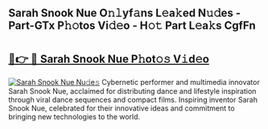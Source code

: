 ## Sarah Snook Nue O𝚗𝚕yf𝚊ns L𝚎a𝚔ed N𝚞𝚍es - Part-GTx P𝚑𝚘tos Vi𝚍𝚎o - H𝚘𝚝 Part L𝚎a𝚔s CgfFn

# <h2><a href="http://kf5tvo.oniu.top/?m=Sarah+Snook+Nue">🔗👉 🔴 Sarah Snook Nue P𝚑ot𝚘𝚜 V𝚒d𝚎o</a></h2>

[![Sarah Snook Nue Nu𝚍e𝚜](https://i.imgur.com/0qMVB7G.gif)](http://kf5tvo.oniu.top/?m=Sarah+Snook+Nue)
Cybernetic performer and multimedia innovator Sarah Snook Nue, acclaimed for distributing dance and lifestyle inspiration through viral dance sequences and compact films. Inspiring inventor Sarah Snook Nue, celebrated for their innovative ideas and commitment to bringing new technologies to the world.  
